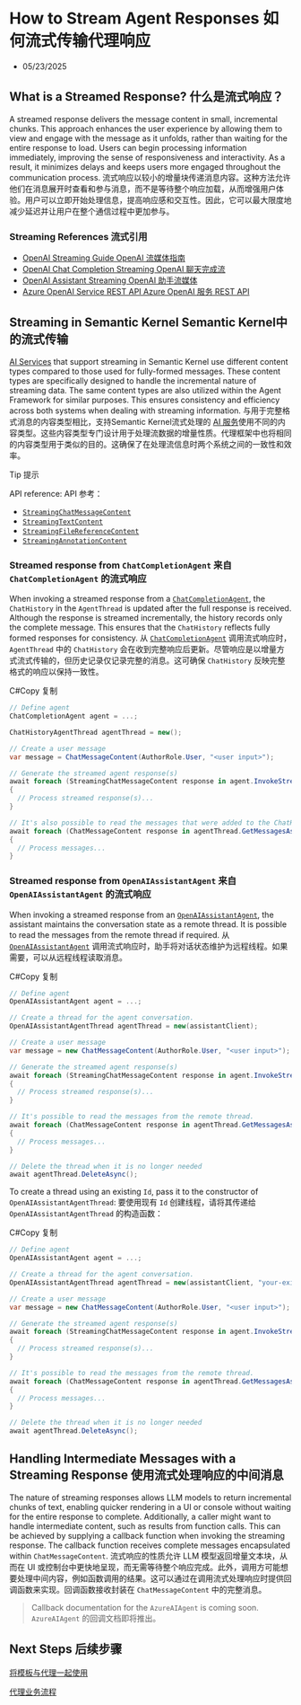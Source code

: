 # How to Stream Agent Responses 如何流式传输代理响应

- 05/23/2025



## What is a Streamed Response? 什么是流式响应？

A streamed response delivers the message content in small, incremental chunks. This approach enhances the user experience by allowing them to view and engage with the message as it unfolds, rather than waiting for the entire response to load. Users can begin processing information immediately, improving the sense of responsiveness and interactivity. As a result, it minimizes delays and keeps users more engaged throughout the communication process.
流式响应以较小的增量块传递消息内容。这种方法允许他们在消息展开时查看和参与消息，而不是等待整个响应加载，从而增强用户体验。用户可以立即开始处理信息，提高响应感和交互性。因此，它可以最大限度地减少延迟并让用户在整个通信过程中更加参与。



### Streaming References  流式引用

- [OpenAI Streaming Guide  OpenAI 流媒体指南](https://platform.openai.com/docs/api-reference/streaming)
- [OpenAI Chat Completion Streaming
  OpenAI 聊天完成流](https://platform.openai.com/docs/api-reference/chat/create#chat-create-stream)
- [OpenAI Assistant Streaming
  OpenAI 助手流媒体](https://platform.openai.com/docs/api-reference/assistants-streaming)
- [Azure OpenAI Service REST API
  Azure OpenAI 服务 REST API](https://learn.microsoft.com/en-us/azure/ai-services/openai/reference)



## Streaming in Semantic Kernel Semantic Kernel中的流式传输

[AI Services](https://learn.microsoft.com/en-us/semantic-kernel/concepts/ai-services/) that support streaming in Semantic Kernel use different content types compared to those used for fully-formed messages. These content types are specifically designed to handle the incremental nature of streaming data. The same content types are also utilized within the Agent Framework for similar purposes. This ensures consistency and efficiency across both systems when dealing with streaming information.
与用于完整格式消息的内容类型相比，支持Semantic Kernel流式处理的 [AI 服务](https://learn.microsoft.com/en-us/semantic-kernel/concepts/ai-services/)使用不同的内容类型。这些内容类型专门设计用于处理流数据的增量性质。代理框架中也将相同的内容类型用于类似的目的。这确保了在处理流信息时两个系统之间的一致性和效率。

 Tip  提示

API reference:  API 参考：

- [`StreamingChatMessageContent`](https://learn.microsoft.com/en-us/dotnet/api/microsoft.semantickernel.streamingchatmessagecontent)
- [`StreamingTextContent`](https://learn.microsoft.com/en-us/dotnet/api/microsoft.semantickernel.streamingtextcontent)
- [`StreamingFileReferenceContent`](https://learn.microsoft.com/en-us/dotnet/api/microsoft.semantickernel.streamingfilereferencecontent)
- [`StreamingAnnotationContent`](https://learn.microsoft.com/en-us/dotnet/api/microsoft.semantickernel.agents.openai.streamingannotationcontent)



### Streamed response from `ChatCompletionAgent` 来自 `ChatCompletionAgent` 的流式响应

When invoking a streamed response from a [`ChatCompletionAgent`](https://learn.microsoft.com/en-us/semantic-kernel/frameworks/agent/agent-types/chat-completion-agent), the `ChatHistory` in the `AgentThread` is updated after the full response is received. Although the response is streamed incrementally, the history records only the complete message. This ensures that the `ChatHistory` reflects fully formed responses for consistency.
从 [`ChatCompletionAgent`](https://learn.microsoft.com/en-us/semantic-kernel/frameworks/agent/agent-types/chat-completion-agent) 调用流式响应时，`AgentThread` 中的 `ChatHistory` 会在收到完整响应后更新。尽管响应是以增量方式流式传输的，但历史记录仅记录完整的消息。这可确保 `ChatHistory` 反映完整格式的响应以保持一致性。

C#Copy  复制

```csharp
// Define agent
ChatCompletionAgent agent = ...;

ChatHistoryAgentThread agentThread = new();

// Create a user message
var message = ChatMessageContent(AuthorRole.User, "<user input>");

// Generate the streamed agent response(s)
await foreach (StreamingChatMessageContent response in agent.InvokeStreamingAsync(message, agentThread))
{
  // Process streamed response(s)...
}

// It's also possible to read the messages that were added to the ChatHistoryAgentThread.
await foreach (ChatMessageContent response in agentThread.GetMessagesAsync())
{
  // Process messages...
}
```



### Streamed response from `OpenAIAssistantAgent` 来自 `OpenAIAssistantAgent` 的流式响应

When invoking a streamed response from an [`OpenAIAssistantAgent`](https://learn.microsoft.com/en-us/semantic-kernel/frameworks/agent/agent-types/assistant-agent), the assistant maintains the conversation state as a remote thread. It is possible to read the messages from the remote thread if required.
从 [`OpenAIAssistantAgent`](https://learn.microsoft.com/en-us/semantic-kernel/frameworks/agent/agent-types/assistant-agent) 调用流式响应时，助手将对话状态维护为远程线程。如果需要，可以从远程线程读取消息。

C#Copy  复制

```csharp
// Define agent
OpenAIAssistantAgent agent = ...;

// Create a thread for the agent conversation.
OpenAIAssistantAgentThread agentThread = new(assistantClient);

// Create a user message
var message = new ChatMessageContent(AuthorRole.User, "<user input>");

// Generate the streamed agent response(s)
await foreach (StreamingChatMessageContent response in agent.InvokeStreamingAsync(message, agentThread))
{
  // Process streamed response(s)...
}

// It's possible to read the messages from the remote thread.
await foreach (ChatMessageContent response in agentThread.GetMessagesAsync())
{
  // Process messages...
}

// Delete the thread when it is no longer needed
await agentThread.DeleteAsync();
```

To create a thread using an existing `Id`, pass it to the constructor of `OpenAIAssistantAgentThread`:
要使用现有 `Id` 创建线程，请将其传递给 `OpenAIAssistantAgentThread` 的构造函数：

C#Copy  复制

```csharp
// Define agent
OpenAIAssistantAgent agent = ...;

// Create a thread for the agent conversation.
OpenAIAssistantAgentThread agentThread = new(assistantClient, "your-existing-thread-id");

// Create a user message
var message = new ChatMessageContent(AuthorRole.User, "<user input>");

// Generate the streamed agent response(s)
await foreach (StreamingChatMessageContent response in agent.InvokeStreamingAsync(message, agentThread))
{
  // Process streamed response(s)...
}

// It's possible to read the messages from the remote thread.
await foreach (ChatMessageContent response in agentThread.GetMessagesAsync())
{
  // Process messages...
}

// Delete the thread when it is no longer needed
await agentThread.DeleteAsync();
```



## Handling Intermediate Messages with a Streaming Response 使用流式处理响应的中间消息

The nature of streaming responses allows LLM models to return incremental chunks of text, enabling quicker rendering in a UI or console without waiting for the entire response to complete. Additionally, a caller might want to handle intermediate content, such as results from function calls. This can be achieved by supplying a callback function when invoking the streaming response. The callback function receives complete messages encapsulated within `ChatMessageContent`.
流式响应的性质允许 LLM 模型返回增量文本块，从而在 UI 或控制台中更快地呈现，而无需等待整个响应完成。此外，调用方可能想要处理中间内容，例如函数调用的结果。这可以通过在调用流式处理响应时提供回调函数来实现。回调函数接收封装在 `ChatMessageContent` 中的完整消息。

> Callback documentation for the `AzureAIAgent` is coming soon.
> `AzureAIAgent` 的回调文档即将推出。



## Next Steps  后续步骤

[  将模板与代理一起使用](https://learn.microsoft.com/en-us/semantic-kernel/frameworks/agent/agent-templates)

[  代理业务流程](https://learn.microsoft.com/en-us/semantic-kernel/frameworks/agent/agent-orchestration/)